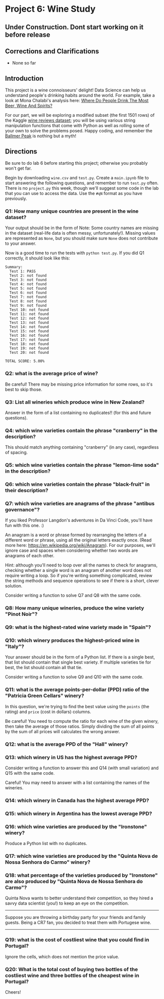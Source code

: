 # Project 6: Wine Study
## Under Construction. Dont start working on it before release

## Corrections and Clarifications

* None so far

## Introduction

This project is a wine connoisseurs' delight!  Data Science can help us understand people's drinking habits around the world.  For example, take a look at Mona Chalabi's analysis here: [Where Do People Drink The Most Beer, Wine And Spirits?](https://fivethirtyeight.com/features/dear-mona-followup-where-do-people-drink-the-most-beer-wine-and-spirits/)

For our part, we will be exploring a modified subset (the first 1501 rows) of the Kaggle
[wine reviews dataset](https://www.kaggle.com/zynicide/wine-reviews);
you will be using various string manipulation functions that come with
Python as well as rolling some of your own to solve the problems
posed. Happy coding, and remember the [Ballmer
Peak](https://xkcd.com/323/) is nothing but a myth!

## Directions

Be sure to do lab 6 before starting this project; otherwise you
probably won't get far.

Begin by downloading `wine.csv` and `test.py`.  Create a `main.ipynb`
file to start answering the following questions, and remember to run
`test.py` often.  There is no `project.py` this week, though we'll
suggest some code in the lab that you can use to access the data.  Use
the `#qN` format as you have previously.

### Q1: How many unique countries are present in the wine dataset?

Your output should be in the form of<!--  a Python list containing the
country names.  The tests don't care about the order, but there should
should be no duplicate entries in the lists.   -->
Note: Some country names are missing in the dataset (real-life data is often messy,
unfortunately!).  Missing values are represented as `None`, but you
should make sure `None` does not contribute to your answer.

Now is a good time to run the tests with `python test.py`.  If you did Q1 correctly, it should look like this:

```
Summary:
  Test 1: PASS
  Test 2: not found
  Test 3: not found
  Test 4: not found
  Test 5: not found
  Test 6: not found
  Test 7: not found
  Test 8: not found
  Test 9: not found
  Test 10: not found
  Test 11: not found
  Test 12: not found
  Test 13: not found
  Test 14: not found
  Test 15: not found
  Test 16: not found
  Test 17: not found
  Test 18: not found
  Test 19: not found
  Test 20: not found

TOTAL SCORE: 5.00%
```

### Q2: what is the average price of wine?

Be careful!  There may be missing price information for some rows, so
it's best to skip those.

### Q3: List all wineries which produce wine in New Zealand?

Answer in the form of a list containing no duplicates!! (for this and future questions).

### Q4: which wine varieties contain the phrase "cranberry" in the description?

This should match anything containing "cranberry" (in any case), regardless of
spacing.

### Q5: which wine varieties contain the phrase "lemon-lime soda" in the description?


### Q6: which wine varieties contain the phrase "black-fruit" in their description?

### Q7: which wine varieties are anagrams of the phrase "antibus governance"?

If you liked Professor Langdon's adventures in Da Vinci Code, you'll have fun with this one. :)

An anagram is a word or phrase formed by rearranging the letters of a
different word or phrase, using all the original letters exactly once.
(Read more here: https://en.wikipedia.org/wiki/Anagram).  For our
purposes, we'll ignore case and spaces when considering whether two
words are anagrams of each other.

Hint: although you'll need to loop over all the names to check for
anagrams, checking whether a single word is an anagram of another word
does not require writing a loop.  So if you're writing something
complicated, review the string methods and sequence operations to see
if there is a short, clever solution.

Consider writing a function to solve Q7 and Q8 with the same code.

<!-- ### Q8: which wine varieties are anagrams of the phrase "Banned Petrol Mill". -->
### Q8: How many unique wineries, produce the wine variety "Pinot Noir"?

### Q9: what is the highest-rated wine variety made in "Spain"?

### Q10: which winery produces the highest-priced wine in "Italy"?

Your answer should be in the form of a Python list.  If there is a
single best, that list should contain that single best variety.  If
multiple varieties tie for best, the list should contain all that tie.

Consider writing a function to solve Q9 and Q10 with the same code.

### Q11: what is the average points-per-dollar (PPD) ratio of the "Patricia Green Cellars" winery?

In this question, we're trying to find the best value using the
`points` (the rating) and `price` (cost in dollars) columns.

Be careful!  You need to compute the ratio for each wine of the given
winery, then take the average of those ratios.  Simply dividing the
sum of all points by the sum of all prices will calculates the wrong
answer.

### Q12: what is the average PPD of the "Hall" winery?

### Q13: which winery in US has the highest average PPD?

Consider writing a function to answer this and Q14 (with small variation) and Q15 with the
same code. 

Careful! You may need to answer with a list containing the names of the wineries.

### Q14: which winery in Canada has the highest average PPD?

### Q15: which winery in Argentina has the lowest average PPD?

### Q16: which wine varieties are produced by the "Ironstone" winery?

Produce a Python list with no duplicates.

### Q17: which wine varieties are produced by the "Quinta Nova de Nossa Senhora do Carmo" winery?

### Q18: what percentage of the varieties produced by "Ironstone" are also produced by "Quinta Nova de Nossa Senhora do Carmo"?
Quinta Nova wants to better understand their competition, so they
hired a savvy data scientist (you!) to keep an eye on the competition.

----

Suppose you are throwing a birthday party for your friends and family
guests. Being a CR7 fan, you decided to treat them with Portugese wine.

----

### Q19: what is the cost of costliest wine that you could find in Portugal?
Ignore the cells, which does not mention the price value.

### Q20: What is the total cost of buying two bottles of the costliest wine and three bottles of the cheapest wine in Portugal?

Cheers!
